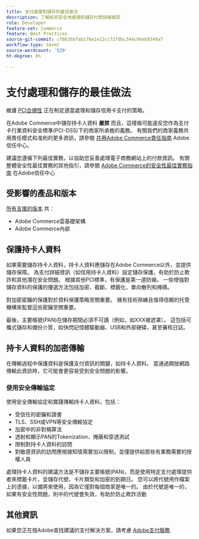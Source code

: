 ```yaml
---
title: 支付處理和儲存的最佳做法
description: 了解如何安全地處理和儲存付款詳細資訊
role: Developer
feature-set: Commerce
feature: Best Practices
source-git-commit: cf8626bfab170a1e12cc72f0bc344c9beb9349a7
workflow-type: tm+mt
source-wordcount: '529'
ht-degree: 0%

---
```



# 支付處理和儲存的最佳做法

維護 [PCI合規性](https://experienceleague.adobe.com/docs/commerce-admin/start/compliance/payments/compliance-pci.html) 正在制定適當處理和儲存信用卡支付的策略。

在Adobe Commerce中儲存持卡人資料 **嚴禁** 而且，這樣做可能違反您作為支付卡行業資料安全標準(PCI-DSS)下的商家所承擔的義務。 有關我們的商家義務共用責任模式和准則的更多資訊，請參閱 [共用Adobe Commerce責任指南](https://www.adobe.com/content/dam/cc/en/trust-center/ungated/whitepapers/experience-cloud/adobe-commerce-shared-responsibility-guide.pdf) Adobe信任中心。

建議您遵循下列最佳實務，以協助您妥善處理電子商務網站上的付款資訊。 有關整體安全性最佳實務的其他指引，請參閱 [Adobe Commerce的安全性最佳實務指南](https://www.adobe.com/content/dam/cc/en/trust-center/ungated/whitepapers/experience-cloud/adobe-commerce-best-practices-guide.pdf) 在Adobe信任中心

## 受影響的產品和版本

[所有支援的版本](../../../release/versions.md) 共：

* Adobe Commerce雲基礎架構
* Adobe Commerce內部

## 保護持卡人資料

如果需要儲存持卡人資料，持卡人資料應儲存在Adobe Commerce以外，並提供儲存保障。 為支付詳細資訊（如信用持卡人資料）設定儲存保護，有助於防止欺詐和其他潛在安全問題。 根據其他PCI標準，有保護是第一道防線。 一些增強對儲存資料的保護的優選方法包括加密、截斷、標籤化、單向散列和掩碼。

對加密密鑰的保護對於資料保護策略至關重要。 擁有技術熟練且值得信賴的托管機構來監督這些密鑰至關重要。

最後，主要帳號(PAN)在儲存期間必須不可讀（例如，如XXX被遮罩）。 這包括可攜式儲存和備份介質，如快閃記憶體驅動器、USB和外部硬碟，甚至審核日誌。

## 持卡人資料的加密傳輸

在傳輸過程中保護資料是保護支付資訊的關鍵，如持卡人資料。 當通過開放網路傳輸此資訊時，它可能會更容易受到安全問題的影響。

### 使用安全傳輸協定

使用安全傳輸協定和實踐傳輸持卡人資料，包括：

* 受信任的密鑰和證書
* TLS、SSH或VPN等安全傳輸協定
* 加密中的非對稱算法
* 透射和顯示PAN的Tokenization、掩蔽和穿透測試
* 限制對持卡人資料的訪問
* 對敏感資訊的訪問應根據知情需要加以限制，並僅提供給那些有業務需要的授權人員

處理持卡人資料的建議方法是不儲存主要帳號(PAN)，而是使用特定支付處理提供者來標籤卡片，並儲存代號、卡片類型和加密的到期日。 您可以將代號用作檔案上的憑據，以備將來使用，因為它僅對每個商家是唯一的。 由於代號是唯一的，如果有安全性問題，則中的代號會失效，有助於防止欺詐活動

## 其他資訊

如果您正在按Adobe查找建議的支付解決方案，請考慮 [Adobe支付服務](https://experienceleague.adobe.com/docs/commerce-merchant-services/payment-services/overview.html).
